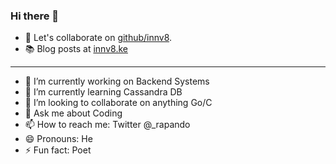 ### Hi there 👋

- 🤗 Let's collaborate on [github/innv8](https://github.com/innv8). 
- 📚 Blog posts at [innv8.ke](https://innv8.ke)

---

- 🔭 I’m currently working on Backend Systems 
- 🌱 I’m currently learning Cassandra DB
- 👯 I’m looking to collaborate on anything Go/C     <!-- - 🤔 I’m looking for help with -->
- 💬 Ask me about Coding
- 📫 How to reach me: Twitter @_rapando
- 😄 Pronouns: He
- ⚡ Fun fact: Poet
